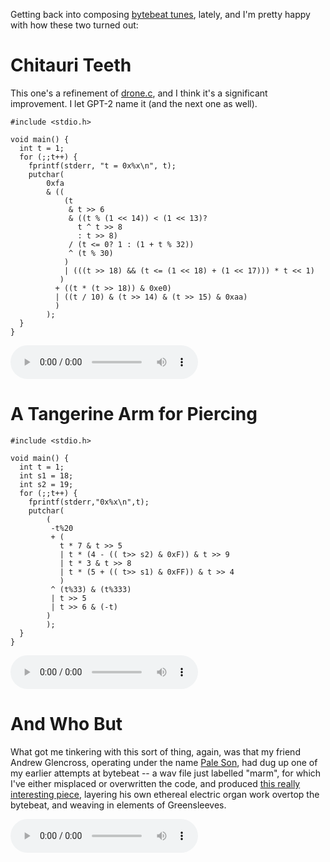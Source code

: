 
Getting back into composing
[bytebeat tunes](/posts/defrag-0.md#drone), 
lately, and I'm pretty happy with
how these two turned out:

# Chitauri Teeth

This one's a refinement of [drone.c](/posts/defrag-0.md#drone), and I
think it's a significant improvement. I let GPT-2 name it (and the
next one as well). 


```
#include <stdio.h>

void main() {
  int t = 1;
  for (;;t++) {
    fprintf(stderr, "t = 0x%x\n", t);
    putchar(
        0xfa
        & ((
            (t 
             & t >> 6
             & ((t % (1 << 14)) < (1 << 13)? 
               t ^ t >> 8
               : t >> 8) 
             / (t <= 0? 1 : (1 + t % 32))
             ^ (t % 30)
            )
            | (((t >> 18) && (t <= (1 << 18) + (1 << 17))) * t << 1)
           )
          + ((t * (t >> 18)) & 0xe0)
          | ((t / 10) & (t >> 14) & (t >> 15) & 0xaa)
          )
        );
  }
}
```



<audio controls>
  <source src="/data/bb/drone/drone.flac" type="audio/flac">
  <source src="/data/bb/drone/drone.wav" type="audio/wav"> 
  Your browser does not support the audio element.
</audio>


# A Tangerine Arm for Piercing

```
#include <stdio.h>

void main() {
  int t = 1;
  int s1 = 18;
  int s2 = 19;
  for (;;t++) {
    fprintf(stderr,"0x%x\n",t);
    putchar(
        ( 
         -t%20 
         + (
           t * 7 & t >> 5
           | t * (4 - (( t>> s2) & 0xF)) & t >> 9
           | t * 3 & t >> 8
           | t * (5 + (( t>> s1) & 0xFF)) & t >> 4
           )
         ^ (t%33) & (t%333)
         | t >> 5 
         | t >> 6 & (-t)
        )
        );
  }
}
```

<audio controls>
  <source src="/data/bb/fawn/fawn.flac" type="audio/flac">
  <source src="/data/bb/fawn/fawn.wav" type="audio/wav"> 
  Your browser does not support the audio element.
</audio>

# And Who But

What got me tinkering with this sort of thing, again, was that my friend Andrew
Glencross, operating under the name 
[Pale Son](https://paleson.bandcamp.com/), had dug up one of my earlier
attempts at bytebeat -- a wav file just labelled "marm", for which I've either
misplaced or overwritten the code, and produced
[this really interesting piece](https://paleson.bandcamp.com/track/and-who-but), layering his own ethereal electric organ work overtop the bytebeat, and
weaving in elements of Greensleeves. 

<audio controls>
  <source src="/data/bb/Pale_Son-And_Who_But.flac" type="audio/flac">
  Your browser does not support the audio element.
</audio>

